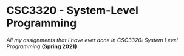 # CSC3320 - System-Level Programming 
*All my assignments that I have ever done in CSC3320: System Level Programming*
**(Spring 2021)**
